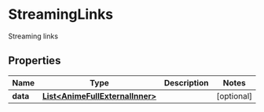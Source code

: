 

# StreamingLinks

Streaming links

## Properties

| Name | Type | Description | Notes |
|------------ | ------------- | ------------- | -------------|
|**data** | [**List&lt;AnimeFullExternalInner&gt;**](AnimeFullExternalInner.md) |  |  [optional] |



